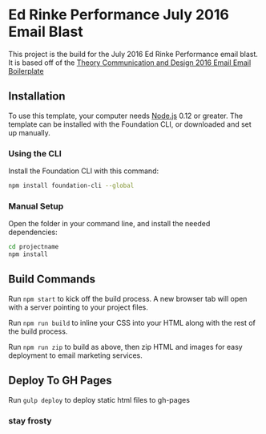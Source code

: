 # Ed Rinke Performance July 2016 Email Blast



This project is the build for the July 2016 Ed Rinke Performance email blast. It is based off of the [Theory Communication and Design 2016 Email Email Boilerplate](https://github.com/ryanjohnsonnc/email-boilerplate)

## Installation

To use this template, your computer needs [Node.js](https://nodejs.org/en/) 0.12 or greater. The template can be installed with the Foundation CLI, or downloaded and set up manually.

### Using the CLI

Install the Foundation CLI with this command:

```bash
npm install foundation-cli --global
```



### Manual Setup



Open the folder in your command line, and install the needed dependencies:

```bash
cd projectname
npm install
```

## Build Commands

Run `npm start` to kick off the build process. A new browser tab will open with a server pointing to your project files.

Run `npm run build` to inline your CSS into your HTML along with the rest of the build process.


Run `npm run zip` to build as above, then zip HTML and images for easy deployment to email marketing services.


## Deploy To GH Pages
Run `gulp deploy` to deploy static html files to gh-pages


### stay frosty
